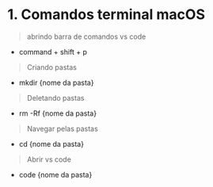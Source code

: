 # 1. Comandos terminal macOS
> abrindo barra de comandos vs code
- command + shift + p

> Criando pastas
- mkdir {nome da pasta}

> Deletando pastas
- rm -Rf {nome da pasta}

> Navegar pelas pastas
- cd {nome da pasta}

> Abrir vs code
- code {nome da pasta}